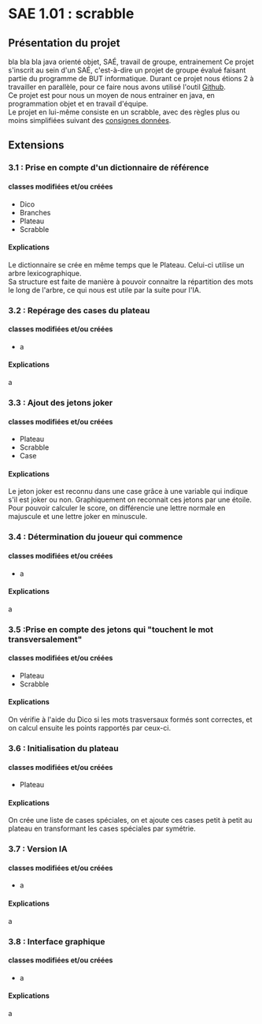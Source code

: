 # SAE 1.01 : scrabble

## Présentation du projet
bla bla bla java orienté objet, SAÉ, travail de groupe, entrainement
Ce projet s'inscrit au sein d'un SAÉ, c'est-à-dire un projet de groupe évalué faisant partie du programme de 
BUT informatique. Durant ce projet nous étions 2 à travailler en parallèle, pour ce faire nous avons utilisé 
l'outil <a href="https://github.com/Rafiki13/SAE-1.01">Github</a>.<br/>
Ce projet est pour nous un moyen de nous entrainer en java, en programmation objet et en travail d'équipe.<br/>
Le projet en lui-même consiste en un scrabble, avec des règles plus ou moins simplifiées suivant des 
<a href="https://github.com/Rafiki13/SAE-1.01/blob/main/sujet-scrabble-3.pdf">consignes données</a>.

## Extensions

### 3.1 : Prise en compte d'un dictionnaire de référence

#### classes modifiées et/ou créées
- Dico
- Branches
- Plateau
- Scrabble

#### Explications
Le dictionnaire se crée en même temps que le Plateau. Celui-ci utilise un arbre 
lexicographique.<br/>
Sa structure est faite de manière à pouvoir connaitre la répartition des mots le 
long de l'arbre, ce qui nous est utile par la suite pour l'IA.

### 3.2 : Repérage des cases du plateau

#### classes modifiées et/ou créées
- a

#### Explications
a

### 3.3 : Ajout des jetons joker

#### classes modifiées et/ou créées
- Plateau
- Scrabble
- Case

#### Explications
Le jeton joker est reconnu dans une case grâce à une variable qui indique s'il est joker ou non. Graphiquement 
on reconnait ces jetons par une étoile. Pour pouvoir calculer le score, on différencie une lettre normale en majuscule 
et une lettre joker en minuscule.

### 3.4 : Détermination du joueur qui commence

#### classes modifiées et/ou créées
- a

#### Explications
a

### 3.5 :Prise en compte des jetons qui "touchent le mot transversalement"

#### classes modifiées et/ou créées
- Plateau
- Scrabble

#### Explications
On vérifie à l'aide du Dico si les mots trasversaux formés sont correctes, et on calcul ensuite les points rapportés 
par ceux-ci.

### 3.6 : Initialisation du plateau

#### classes modifiées et/ou créées
- Plateau

#### Explications
On crée une liste de cases spéciales, on et ajoute ces cases petit à petit au plateau en transformant les cases 
spéciales par symétrie.

### 3.7 : Version IA

#### classes modifiées et/ou créées
- a

#### Explications
a

### 3.8 : Interface graphique

#### classes modifiées et/ou créées
- a

#### Explications
a